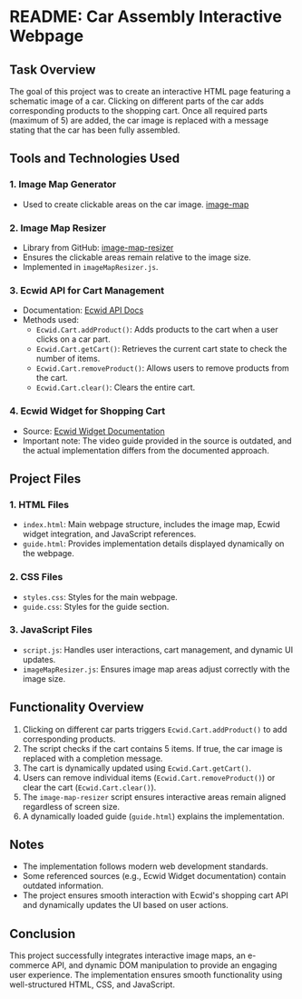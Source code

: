 # README: Car Assembly Interactive Webpage

## Task Overview

The goal of this project was to create an interactive HTML page featuring a schematic image of a car. Clicking on different parts of the car adds corresponding products to the shopping cart. Once all required parts (maximum of 5) are added, the car image is replaced with a message stating that the car has been fully assembled.

## Tools and Technologies Used

### 1. **Image Map Generator**

- Used to create clickable areas on the car image. [image-map](https://www.fla-shop.com/image-map/)

### 2. **Image Map Resizer**

- Library from GitHub: [image-map-resizer](https://github.com/davidjbradshaw/image-map-resizer)
- Ensures the clickable areas remain relative to the image size.
- Implemented in `imageMapResizer.js`.

### 3. **Ecwid API for Cart Management**

- Documentation: [Ecwid API Docs](https://api-docs.ecwid.com/reference/methods-for-cart-management#ecwidcartaddproduct)
- Methods used:
  - `Ecwid.Cart.addProduct()`: Adds products to the cart when a user clicks on a car part.
  - `Ecwid.Cart.getCart()`: Retrieves the current cart state to check the number of items.
  - `Ecwid.Cart.removeProduct()`: Allows users to remove products from the cart.
  - `Ecwid.Cart.clear()`: Clears the entire cart.

### 4. **Ecwid Widget for Shopping Cart**

- Source: [Ecwid Widget Documentation](https://support.ecwid.com/hc/en-us/articles/360000968360-Adding-Ecwid-widgets-to-a-custom-site)
- Important note: The video guide provided in the source is outdated, and the actual implementation differs from the documented approach.

## Project Files

### 1. **HTML Files**

- `index.html`: Main webpage structure, includes the image map, Ecwid widget integration, and JavaScript references.
- `guide.html`: Provides implementation details displayed dynamically on the webpage.

### 2. **CSS Files**

- `styles.css`: Styles for the main webpage.
- `guide.css`: Styles for the guide section.

### 3. **JavaScript Files**

- `script.js`: Handles user interactions, cart management, and dynamic UI updates.
- `imageMapResizer.js`: Ensures image map areas adjust correctly with the image size.

## Functionality Overview

1. Clicking on different car parts triggers `Ecwid.Cart.addProduct()` to add corresponding products.
2. The script checks if the cart contains 5 items. If true, the car image is replaced with a completion message.
3. The cart is dynamically updated using `Ecwid.Cart.getCart()`.
4. Users can remove individual items (`Ecwid.Cart.removeProduct()`) or clear the cart (`Ecwid.Cart.clear()`).
5. The `image-map-resizer` script ensures interactive areas remain aligned regardless of screen size.
6. A dynamically loaded guide (`guide.html`) explains the implementation.

## Notes

- The implementation follows modern web development standards.
- Some referenced sources (e.g., Ecwid Widget documentation) contain outdated information.
- The project ensures smooth interaction with Ecwid's shopping cart API and dynamically updates the UI based on user actions.

## Conclusion

This project successfully integrates interactive image maps, an e-commerce API, and dynamic DOM manipulation to provide an engaging user experience. The implementation ensures smooth functionality using well-structured HTML, CSS, and JavaScript.
